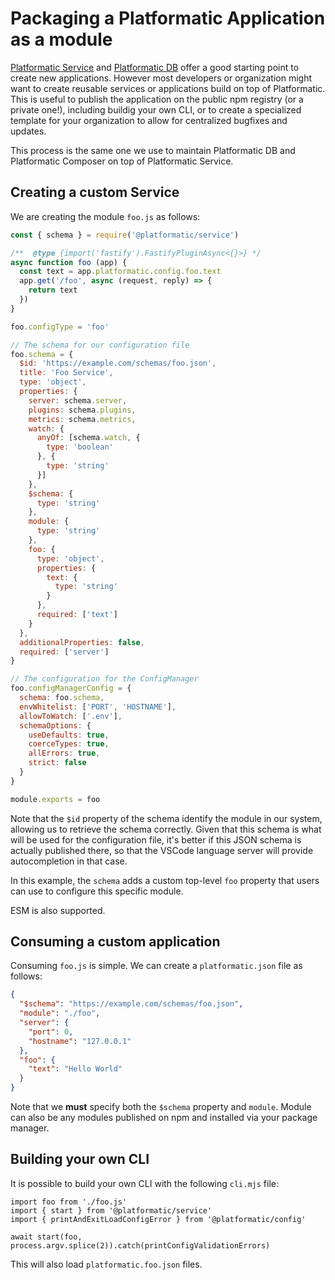 # Packaging a Platformatic Application as a module

[Platformatic Service](/docs/reference/db/introduction.md) and [Platformatic DB](/docs/reference/db/introduction.md)
offer a good starting point to create new applications. However most developers or organization might want to
create reusable services or applications build on top of Platformatic.
This is useful to publish the application on the public npm registry (or a private one!), including buildig your own CLI,
or to create a specialized template for your organization to allow for centralized bugfixes and updates.

This process is the same one we use to maintain Platformatic DB and Platformatic Composer on top of Platformatic Service.

## Creating a custom Service

We are creating the module `foo.js` as follows: 

```js
const { schema } = require('@platformatic/service')

/**  @type {import('fastify').FastifyPluginAsync<{}>} */
async function foo (app) {
  const text = app.platformatic.config.foo.text
  app.get('/foo', async (request, reply) => {
    return text
  })
}

foo.configType = 'foo'

// The schema for our configuration file
foo.schema = {
  $id: 'https://example.com/schemas/foo.json',
  title: 'Foo Service',
  type: 'object',
  properties: {
    server: schema.server,
    plugins: schema.plugins,
    metrics: schema.metrics,
    watch: {
      anyOf: [schema.watch, {
        type: 'boolean'
      }, {
        type: 'string'
      }]
    },
    $schema: {
      type: 'string'
    },
    module: {
      type: 'string'
    },
    foo: {
      type: 'object',
      properties: {
        text: {
          type: 'string'
        }
      },
      required: ['text']
    }
  },
  additionalProperties: false,
  required: ['server']
}

// The configuration for the ConfigManager
foo.configManagerConfig = {
  schema: foo.schema,
  envWhitelist: ['PORT', 'HOSTNAME'],
  allowToWatch: ['.env'],
  schemaOptions: {
    useDefaults: true,
    coerceTypes: true,
    allErrors: true,
    strict: false
  }
}

module.exports = foo
```

Note that the `$id` property of the schema identify the module in our system,
allowing us to retrieve the schema correctly.
Given that this schema is what will be used for the configuration file,
it's better if this JSON schema is actually published there, so that
the VSCode language server will provide autocompletion in that case.

In this example, the `schema` adds a custom top-level `foo` property
that users can use to configure this specific module.

ESM is also supported.

## Consuming a custom application

Consuming `foo.js` is simple. We can create a `platformatic.json` file as follows:

```json
{
  "$schema": "https://example.com/schemas/foo.json",
  "module": "./foo",
  "server": {
    "port": 0,
    "hostname": "127.0.0.1"
  },
  "foo": {
    "text": "Hello World"
  }
}
```

Note that we __must__ specify both the `$schema` property and `module`.
Module can also be any modules published on npm and installed via your package manager.

## Building your own CLI

It is possible to build your own CLI with the following `cli.mjs` file:

```
import foo from './foo.js'
import { start } from '@platformatic/service'
import { printAndExitLoadConfigError } from '@platformatic/config'

await start(foo, process.argv.splice(2)).catch(printConfigValidationErrors)
```

This will also load `platformatic.foo.json` files.
